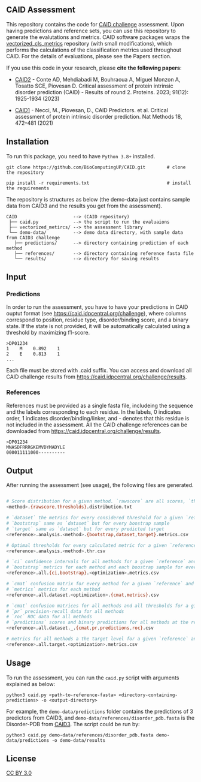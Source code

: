 ## CAID Assessment
This repository contains the code for [CAID challenge](https://caid.idpcentral.org/challenge) assessment. Upon having predictions and reference sets, you can use this repository to generate the evalutations and metrics. 
CAID software packages wraps the [vectorized_cls_metrics](https://github.com/marnec/vectorized_cls_metrics) repository (with small modifications), which performs the calculations of the classification metrics used throughout CAID. For the details of evaluations, please see the Papers section. 

If you use this code in your research, please **cite the following papers**:

- [CAID2](https://onlinelibrary.wiley.com/doi/full/10.1002/prot.26582) - Conte AD, Mehdiabadi M, Bouhraoua A, Miguel Monzon A, Tosatto SCE, Piovesan D. Critical assessment of protein intrinsic disorder prediction (CAID) - Results of round 2. Proteins. 2023; 91(12): 1925-1934 (2023)

- [CAID1](https://www.nature.com/articles/s41592-021-01117-3) - Necci, M., Piovesan, D., CAID Predictors. et al. Critical assessment of protein intrinsic disorder prediction. Nat Methods 18, 472–481 (2021)


## Installation
To run this package, you need to have `Python 3.8+` installed. 

```
git clone https://github.com/BioComputingUP/CAID.git        # clone the repository

pip install -r requirements.txt                             # install the requirements
```

The repository is structures as below (the demo-data just contains sample data from CAID3 and the results you get from the assessment).
```
CAID                     --> (CAID repository)
 ├── caid.py             --> the script to run the evaluaions
 ├── vectorized_metircs/ --> the assessment library 
 └── demo-data/          --> demo data directory, with sample data from CAID3 challenge  
   ├── predictions/      --> directory containing prediction of each method
   ├── references/       --> directory containing reference fasta file 
   └── results/          --> directory for saving results
```

## Input

### Predictions
In order to run the assessment, you have to have your predictions in CAID ouptut format (see https://caid.idpcentral.org/challenge), where columns correspond to position, residue type, disorder/binding score, and a binary state. If the state is not provided, it will be automatically calculated using a threshold by maximizing f1-score.  

```
>DP01234
1    M    0.892    1
2    E    0.813    1
...
```
Each file must be stored with .caid suffix. You can access and download all CAID challenge results from https://caid.idpcentral.org/challenge/results. 


### References
References must be provided as a single fasta file, includeing the sequence and the labels corresponding to each residue. In the labels, 0 indicates order, 1 indicates disorder/binding/linker, and - denotes that this residue is not included in the assessment. All the CAID challenge references can be downloaded from https://caid.idpcentral.org/challenge/results.

```
>DP01234
MNASDFRRRGKEMVDYMADYLE
000011111000----------
```

## Output

After running the assessment (see usage), the following files are generated.

```bash

# Score distribution for a given method. `rawscore` are all scores, `thresholds` is the unique list of thresholds
<method>.{rawscore,thresholds}.distribution.txt

# `dataset` the metrics for every considered threshold for a given `reference` and `method`
# `bootstrap` same as `dataset` but for every boostrap sample
# `target` same as `dataset` but for every predicted target
<reference>.analysis.<method>.{bootstrap,dataset,target}.metrics.csv

# Optimal thresholds for every calculated metric for a given `reference` and `method`
<reference>.analysis.<method>.thr.csv

# `ci` confidence intervals for all methods for a given `reference` and `optimization`
# `bootstrap` metrics for each method and each boostrap sample for every method for a given `reference` and `optimization`  
<reference>.all.{ci,bootstrap}.<optimization>.metrics.csv

# `cmat` confusion matrix for every method for a given `reference` and `optimization`
# `metrics` metrics for each method
<reference>.all.dataset.<optimization>.{cmat,metrics}.csv

# `cmat` confusion matrices for all methods and all thresholds for a given `reference`
# `pr` precision-recall data for all methods
# `roc` ROC data for all methods
# `predictions` scores and binary predictions for all methods at the residue level
<reference>.all.dataset._.{cmat,pr,predictions,roc}.csv

# metrics for all methods a the target level for a given `reference` and `optimization`
<reference>.all.target.<optimization>.metrics.csv

```
 
## Usage
To run the assessment, you can run the `caid.py` script with arguments explained as below:
```
python3 caid.py <path-to-reference-fasta> <directory-containing-predictions> -o <output-directory>
```
For example, the `demo-data/predictions` folder contains the predictions of 3 predictors from CAID3, and `demo-data/references/disorder_pdb.fasta` is the Disorder-PDB from [CAID3](https://caid.idpcentral.org/challenge/results). The script could be run by: 

```
python3 caid.py demo-data/references/disorder_pdb.fasta demo-data/predictions -o demo-data/results
```



## License
[CC BY 3.0](https://creativecommons.org/licenses/by/3.0/)